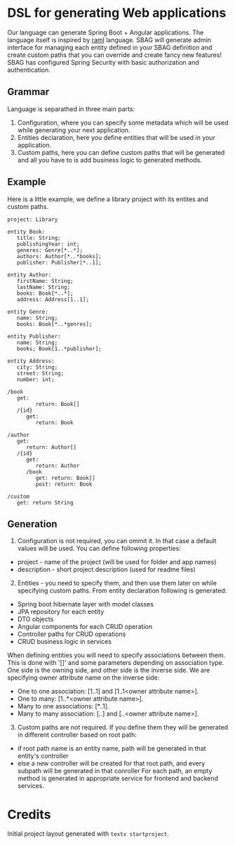 # DSL for generating Web applications

Our language can generate Spring Boot + Angular applications. The language itself is inspired by [raml](https://github.com/raml-org/raml-spec) language. SBAG will generate admin interface for managing each entity defined in your SBAG definition and create custom paths that you can override and create fancy new features! SBAG has configured Spring Security with basic authorization and authentication.

## Grammar

Language is separathed in three main parts:
1. Configuration, where you can specify some metadata which will be used while generating your next application.
2. Entities declaration, here you define entities that will be used in your application.
3. Custom paths, here you can define custom paths that will be generated and all you have to is add business logic to generated methods.

## Example

Here is a little example, we define a library project with its entites and custom paths.

```
project: Library

entity Book:
   title: String;
   publishingYear: int;
   generes: Genre[*..*];
   authors: Author[*..*books];
   publisher: Publisher[*..1];

entity Author:
   firstName: String;
   lastName: String;
   books: Book[*..*];
   address: Address[1..1];
   
entity Genre:
   name: String;
   books: Book[*..*genres];
   
entity Publisher:
   name: String;
   books; Book[1..*publisher];

entity Address:
   city: String;
   street: String;
   number: int;

/book
   get:
         return: Book[]
   /{id}
      get:
         return: Book

/author
   get:
      return: Author[]
   /{id}
      get:
         return: Author
      /book
         get: return: Book[]
         post: return: Book
         
/custom
   get: return String
```

## Generation

1. Configuration is not required, you can ommit it. In that case a default values will be used. You can define following properties:

- project - name of the project (will be used for folder and app names)
- description - short project description (used for readme files)

2. Entities - you need to specify them, and then use them later on while specifying custom paths. From entity declaration following is generated:

- Spring boot hibernate layer with model classes
- JPA repository for each entity
- DTO objects 
- Angular components for each CRUD operation
- Controller paths for CRUD operations
- CRUD business logic in services

When defining entities you will need to specify associations between them. This is done with '[]' and some parameters depending on association type. One side is the owning side, and other side is the inverse side. We are specifying owner attribute name on the inverse side:

- One to one association:  [1..1] and [1..1\<owner attribute name\>].
- One to many: [1..*\<owner attribute name\>].
- Many to one associations: [*..1].
- Many to many association: [*..*] and [*..*\<owner attribute name\>].

3. Custom paths are not required. If you define them they will be generated in different controller based on root path:

- if root path name is an entity name, path will be generated in that entity's controller
- else a new controller will be created for that root path, and every subpath will be generated in that conroller
   For each path, an empty method is generated in appropriate service for frontend and backend services.

# Credits

Initial project layout generated with `textx startproject`.
